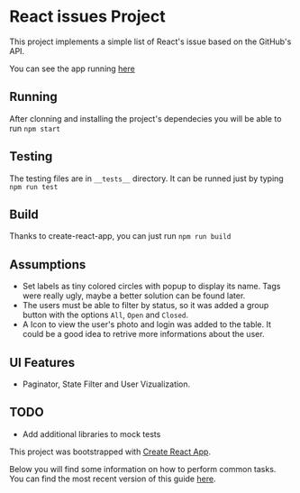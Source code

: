 # React issues Project
This project implements a simple list of React's issue based on the GitHub's API.

You can see the app running [here](http://react-issues-app.surge.sh/)

## Running
After clonning and installing the project's dependecies you will be able to run `npm start`

## Testing
The testing files are in `__tests__` directory.
It can be runned just by typing `npm run test`

## Build
Thanks to create-react-app, you can just run `npm run build`

## Assumptions

- Set labels as tiny colored circles with popup to display its name. Tags were really ugly, maybe a better solution can be found later.
- The users must be able to filter by status, so it was added a group button with the options `All`, `Open` and `Closed`.
- A Icon to view the user's photo and login was added to the table. It could be a good idea to retrive more informations about the user.

## UI Features
- Paginator, State Filter and User Vizualization.

## TODO
- Add additional libraries to mock tests

This project was bootstrapped with [Create React App](https://github.com/facebookincubator/create-react-app).

Below you will find some information on how to perform common tasks.<br>
You can find the most recent version of this guide [here](https://github.com/facebookincubator/create-react-app/blob/master/packages/react-scripts/template/README.md).